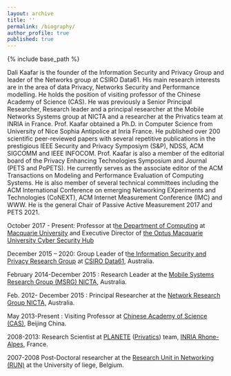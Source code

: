 ```yaml
---
layout: archive
title: ''
permalink: /biography/
author_profile: true
published: true
---
```


{% include base_path %}

Dali Kaafar is the founder of the Information Security and Privacy Group and leader of the Networks group at CSIRO Data61. His main research interests are in the area of data Privacy, Networks Security and Performance modelling. He holds the position of visiting professor of the Chinese Academy of Science (CAS). He was previously a Senior Principal Researcher, Research leader and a principal researcher at the Mobile Networks Systems group at NICTA and a researcher at the Privatics team at INRIA in France. Prof. Kaafar obtained a Ph.D. in Computer Science from University of Nice Sophia Antipolice at Inria France. He published over 200 scientific peer-reviewed papers with several repetitive publications in the prestigious IEEE Security and Privacy Symposiym (S&P), NDSS, ACM SIGCOMM and IEEE INFOCOM. Prof. Kaafar is also a member of the editorial board of the Privacy Enhancing Technologies Symposium and Journal (PETS and PoPETS). He currently serves as the associate editor of the ACM Transactions on Modeling and Performance Evaluation of Computing Systems. He is also member of several technical committees including the ACM International Conference on emerging Networking EXperiments and Technologies (CoNEXT), ACM Internet Measurement Conference (IMC) and WWW. He is the general Chair of Passive Active Measurement 2017 and PETS 2021.

October 2017 - Present: Professor at t[he Department of Computing](https://www.mq.edu.au/about/about-the-university/faculties-and-departments/faculty-of-science-and-engineering/departments-and-centres/department-of-computing) at [Macquarie University](https://www.mq.edu.au) and Executive Director of [the Optus Macquarie University Cyber Security Hub](http://www.mq.edu.au/about/about-the-university/offices-and-units/optus-macquarie-university-cyber-hub)

December 2015 – 2020: Group Leader of t[he Information Security and Privacy Research Group](https://research.csiro.au/isp/) at [CSIRO Data61](https://data61.csiro.au), Australia.

February 2014-December 2015 : Research Leader at the [Mobile Systems Research Group (MSRG) NICTA](https://en.wikipedia.org/wiki/NICTA), Australia.

Feb. 2012- December 2015 : Principal Researcher at the [Network Research Group NICTA,](https://en.wikipedia.org/wiki/NICTA) Australia.

May 2013-Present : Visiting Professor at [Chinese Academy of Science (CAS)](https://www.mq.edu.au/about/about-the-university/offices-and-units/optus-macquarie-university-cyber-security-hub/news-and-events/news2/news/cas-award-dali-kaafar), Beijing China.

2008-2013: Research Scientist at [PLANETE](http://planete.inria.fr) ([Privatics](https://team.inria.fr/privatics/)) team, [INRIA Rhone-Alpes](https://www.inria.fr/en/centre-inria-grenoble-rhone-alpes), France.

2007-2008 Post-Doctoral researcher at the [Research Unit in Networking (RUN)](http://www.run.montefiore.ulg.ac.be) at the University of liege, Belgium.
